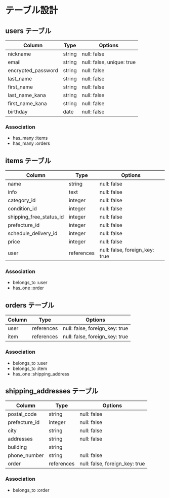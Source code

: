 # テーブル設計

## users テーブル

| Column             | Type    | Options     |
| ------------------ | ------- | ----------- |
| nickname           | string  | null: false |
| email              | string  | null: false, unique: true |
| encrypted_password | string  | null: false |
| last_name          | string  | null: false |
| first_name         | string  | null: false |
| last_name_kana     | string  | null: false |
| first_name_kana    | string  | null: false |
| birthday           | date    | null: false |


### Association

- has_many :items 
- has_many :orders

## items テーブル

| Column                  | Type       | Options     |
| ------------------------| ---------- | ----------- |
| name                    | string     | null: false |
| info                    | text       | null: false |
| category_id             | integer    | null: false |
| condition_id            | integer    | null: false |
| shipping_free_status_id | integer    | null: false |
| prefecture_id           | integer    | null: false |
| schedule_delivery_id    | integer    | null: false |
| price                   | integer    | null: false |
| user                    | references | null: false, foreign_key: true |

### Association

- belongs_to :user
- has_one :order

## orders テーブル

| Column | Type       | Options                        |
| ------ | ---------- | ------------------------------ |
| user   | references | null: false, foreign_key: true |
| item   | references | null: false, foreign_key: true |

### Association

- belongs_to :user
- belongs_to :item
- has_one :shipping_address


## shipping_addresses テーブル

| Column       | Type       | Options     |
| ------------ | ---------- | ----------- |
| postal_code  | string     | null: false |
| prefecture_id| integer    | null: false |
| city         | string     | null: false |
| addresses    | string     | null: false |
| building     | string     |
| phone_number | string     | null: false |
| order        | references | null: false, foreign_key: true |

### Association

- belongs_to :order